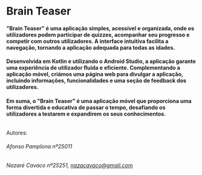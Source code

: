 # Brain Teaser
#### "Brain Teaser" é uma aplicação simples, acessível e organizada, onde os utilizadores podem participar de quizzes, acompanhar seu progresso e competir com outros utilizadores. A interface intuitiva facilita a navegação, tornando a aplicação adequada para todas as idades.
#### Desenvolvida em Kotlin e utilizando o Android Studio, a aplicação garante uma experiência de utilizador fluida e eficiente. Complementando a aplicação móvel, criámos uma página web para divulgar a aplicação, incluindo informações, funcionalidades e uma seção de feedback dos utilizadores.
#### Em suma, o "Brain Teaser" é uma aplicação móvel que proporciona uma forma divertida e educativa de passar o tempo, desafiando os utilizadores a testarem e expandirem os seus conhecimentos. 
######
Autores:
###### Afonso Pamplona nº25011
###### Nazaré Cavaco nº25251, nazacavaco@gmail.com

